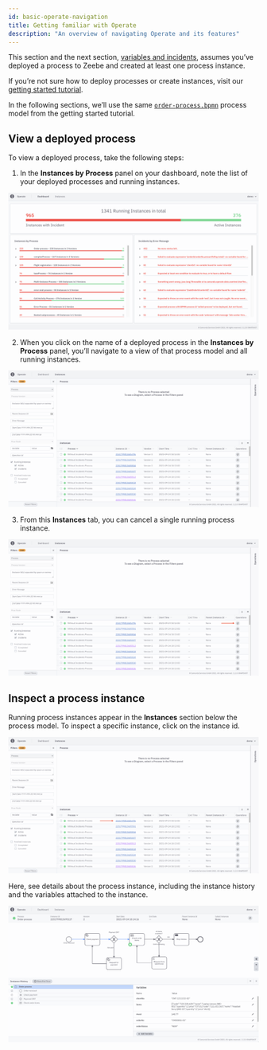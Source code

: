 ```yaml
---
id: basic-operate-navigation
title: Getting familiar with Operate
description: "An overview of navigating Operate and its features"
---
```


This section and the next section, [variables and incidents](./resolve-incidents-update-variables.md), assumes you’ve deployed a process to Zeebe and created at least one process instance. 

If you’re not sure how to deploy processes or create instances, visit our [getting started tutorial](/guides/getting-started/model-your-first-process.md).

In the following sections, we’ll use the same [`order-process.bpmn`](./assets/order-process.bpmn) process model from the getting started tutorial. 

## View a deployed process

To view a deployed process, take the following steps:

1. In the **Instances by Process** panel on your dashboard, note the list of your deployed processes and running instances. 

![operate-view-process](../img/operate-introduction_light.png)

2. When you click on the name of a deployed process in the **Instances by Process** panel, you’ll navigate to a view of that process model and all running instances.

![operate-view-process](./img/operate-view-process_light.png)

3. From this **Instances** tab, you can cancel a single running process instance. 

![operate-cancel-process-instance](./img/operate-view-process-cancel_light.png)

## Inspect a process instance

Running process instances appear in the **Instances** section below the process model. To inspect a specific instance, click on the instance id. 

![operate-inspect-instance](./img/operate-process-instance-id_light.png)

Here, see details about the process instance, including the instance history and the variables attached to the instance.

![operate-view-instance-detail](./img/operate-view-instance-detail_light.png)
